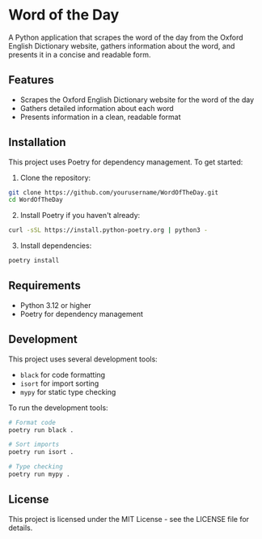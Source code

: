 # Word of the Day

A Python application that scrapes the word of the day from the Oxford English Dictionary website, gathers information about the word, and presents it in a concise and readable form.

## Features

- Scrapes the Oxford English Dictionary website for the word of the day
- Gathers detailed information about each word
- Presents information in a clean, readable format

## Installation

This project uses Poetry for dependency management. To get started:

1. Clone the repository:
```bash
git clone https://github.com/yourusername/WordOfTheDay.git
cd WordOfTheDay
```

2. Install Poetry if you haven't already:
```bash
curl -sSL https://install.python-poetry.org | python3 -
```

3. Install dependencies:
```bash
poetry install
```

## Requirements

- Python 3.12 or higher
- Poetry for dependency management

## Development

This project uses several development tools:

- `black` for code formatting
- `isort` for import sorting
- `mypy` for static type checking

To run the development tools:

```bash
# Format code
poetry run black .

# Sort imports
poetry run isort .

# Type checking
poetry run mypy .
```

## License

This project is licensed under the MIT License - see the LICENSE file for details.